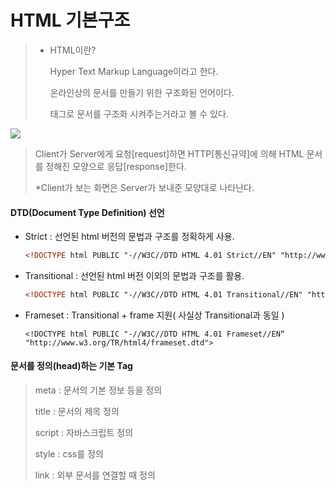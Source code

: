 # HTML 기본구조

> - HTML이란?
>
>   Hyper Text Markup Language이라고 한다.
>
>   온라인상의 문서를 만들기 위한 구조화된 언어이다.
>
>   태그로 문서를 구조화 시켜주는거라고 볼 수 있다.



![](C:\Users\rgusq\AppData\Roaming\Typora\typora-user-images\image-20200614043051202.png)

>Client가 Server에게 요청[request]하면 HTTP[통신규약]에 의해 HTML 문서를 정해진 모양으로 응답[response]한다.
>
>*Client가 보는 화면은 Server가 보내준 모양대로 나타난다.



#### DTD(Document Type Definition) 선언

- Strict : 선언된 html 버전의 문법과 구조를 정확하게 사용.

  ```html
  <!DOCTYPE html PUBLIC "-//W3C//DTD HTML 4.01 Strict//EN" "http://www.w3.org/TR/html4/strict.dtd">
  ```

  

- Transitional : 선언된 html 버전 이외의 문법과 구조를 활용.

  ```html
  <!DOCTYPE html PUBLIC "-//W3C//DTD HTML 4.01 Transitional//EN" "http://www.w3.org/TR/html4/loose.dtd">
  ```

  

- Frameset : Transitional + frame 지원( 사실상 Transitional과 동일 )

  ```
  <!DOCTYPE html PUBLIC "-//W3C//DTD HTML 4.01 Frameset//EN“ "http://www.w3.org/TR/html4/frameset.dtd">
  ```



#### 문서를 정의(head)하는 기본 Tag

> meta : 문서의 기본 정보 등을 정의
>
> title : 문서의 제목 정의
>
> script : 자바스크립트 정의
>
> style : css를 정의
>
> link : 외부 문서를 연결할 때 정의